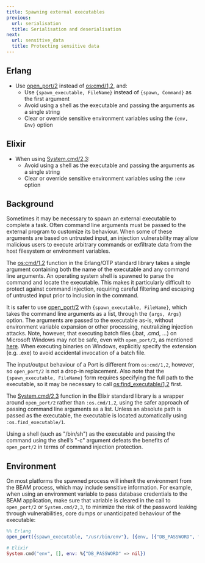 ```yaml
---
title: Spawning external executables
previous:
  url: serialisation
  title: Serialisation and deserialisation
next:
  url: sensitive_data
  title: Protecting sensitive data
---
```


## Erlang

* Use [open_port/2](https://erlang.org/doc/man/erlang.html#open_port-2) instead of [os:cmd/1,2](https://erlang.org/doc/man/os.html#cmd-2), and:
  * Use `{spawn_executable, FileName}` instead of `{spawn, Command}` as the first argument
  * Avoid using a shell as the executable and passing the arguments as a single string
  * Clear or override sensitive environment variables using the `{env, Env}` option

## Elixir

* When using [System.cmd/2,3](https://hexdocs.pm/elixir/System.html#cmd/3):
  * Avoid using a shell as the executable and passing the arguments as a single string
  * Clear or override sensitive environment variables using the `:env` option

## Background

Sometimes it may be necessary to spawn an external executable to complete a task. Often command line arguments must be passed to the external program to customize its behaviour. When some of these arguments are based on untrusted input, an injection vulnerability may allow malicious users to execute arbitrary commands or exfiltrate data from the host filesystem or environment variables.

The [os:cmd/1,2](https://erlang.org/doc/man/os.html#cmd-2) function in the Erlang/OTP standard library takes a single argument containing both the name of the executable and any command line arguments. An operating system shell is spawned to parse the command and locate the executable. This makes it particularly difficult to protect against command injection, requiring careful filtering and escaping of untrusted input prior to inclusion in the command.

It is safer to use [open_port/2](https://erlang.org/doc/man/erlang.html#open_port-2) with `{spawn_executable, FileName}`, which takes the command line arguments as a list, through the `{args, Args}` option. The arguments are passed to the executable as-is, without environment variable expansion or other processing, neutralizing injection attacks. Note, however, that executing batch files (.bat, .cmd, ...) on Microsoft Windows may not be safe, even with `open_port/2`, as mentioned [here](https://erlangforums.com/t/user-controlled-arguments-to-open-port-2-with-spawn-spawn-executable-is-insecure-on-windows/3476). When executing binaries on Windows, explicitly specify the extension (e.g. .exe) to avoid accidental invocation of a batch file.

The input/output behaviour of a Port is different from `os:cmd/1,2`, however, so `open_port/2` is not a drop-in replacement. Also note that the `{spawn_executable, FileName}` form requires specifying the full path to the executable, so it may be necessary to call [os:find_executable/1,2](https://erlang.org/doc/man/os.html#find_executable-2) first.

The [System.cmd/2,3](https://hexdocs.pm/elixir/System.html#cmd/3) function in the Elixir standard library is a wrapper around `open_port/2` rather than `:os.cmd/1,2`, using the safer approach of passing command line arguments as a list. Unless an absolute path is passed as the executable, the executable is located automatically using `:os.find_executable/1`.

Using a shell (such as "/bin/sh") as the executable and passing the command using the shell’s "-c" argument defeats the benefits of `open_port/2` in terms of command injection protection.

## Environment

On most platforms the spawned process will inherit the environment from the BEAM process, which may include sensitive information. For example, when using an environment variable to pass database credentials to the BEAM application, make sure that variable is cleared in the call to `open_port/2` or `System.cmd/2,3`, to minimize the risk of the password leaking through vulnerabilities, core dumps or unanticipated behaviour of the executable:

```erlang
%% Erlang
open_port({spawn_executable, "/usr/bin/env"}, [{env, [{"DB_PASSWORD", false}]}])
```

```elixir
# Elixir
System.cmd("env", [], env: %{"DB_PASSWORD" => nil})
```

